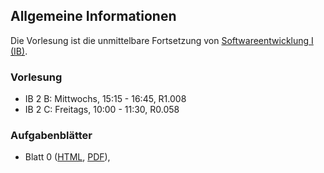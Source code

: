 ## Allgemeine Informationen

Die Vorlesung ist die unmittelbare Fortsetzung von [Softwareentwicklung I (IB)](/lectures/seiib).

### Vorlesung

-   IB 2 B: Mittwochs, 15:15 - 16:45, R1.008
-   IB 2 C: Freitags, 10:00 - 11:30, R0.058

### Aufgabenblätter

-   Blatt 0
    ([HTML](/docs/lectures/seiiib/html/Blatt0.html),
    [PDF](/docs/lectures/seiiib/pdf/Blatt0.pdf)),
